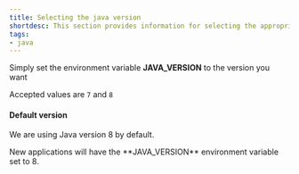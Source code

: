 ```yaml
---
title: Selecting the java version
shortdesc: This section provides information for selecting the appropriate java version for your application
tags:
- java
---
```


Simply set the environment variable **JAVA_VERSION** to the version you want

Accepted values are `7` and `8`

<div class="panel panel-warning">
  <div class="panel-heading">
     <h4>Default version</h4>
  </div>
  <div class="panel-body">
    <p>We are using Java version 8 by default.</p>
    <p>New applications will have the **JAVA_VERSION** environment variable set to 8.</p>
  </div>
</div>